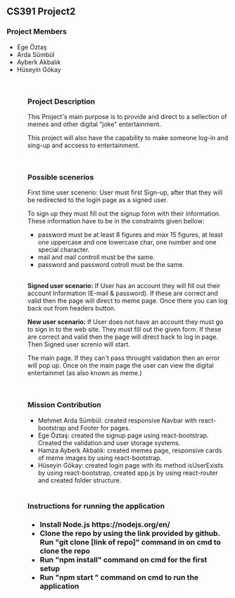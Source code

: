 <h2>CS391 Project2</h2>

<h3>Project Members</h3>
<ul>
  <li>Ege Öztaş</li>
  <li>Arda Sümbül</li>
  <li>Ayberk Akbalık</li>
  <li>Hüseyin Gökay</li>
<ul>

<br />
  
<h3>Project Description</h3>
<p>This Project's main purpose is to provide and direct to a sellection of memes and other digital "joke" entertainment.</p>

<p>This project will also have the capability to make someone log-in and sing-up and accsess to entertainment.</p>

<br />

<h3>Possible scenerios</h3>
<p>First time user scenerio: User must first Sign-up, after that they will be redirected to the login page as a signed user.</p>

<p>To sign up they must fill out the signup form with their information. These information have to be in the constraints given bellow:</p>
  <ul>
  <li>password must be at least 8 figures and max 15 figures, at least one uppercase and one lowercase char, one number and one special character.</li>
  <li>mail and mail controll must be the same.</li>
  <li>password and password cotroll must be the same.</li>
  </ul>
  <br />
<p><strong>Signed user scenario:</strong> If User has an account they will fill out their account Information (E-mail & password). If these are correct and valid then the page will direct to meme page. Once there you can log back out from headers button.</p>
<p><strong>New user scenario:</strong> If User does not have an account they must go to sign in to the web site. They must fill out the given form. If these are correct and valid then the page will direct back to log in page. Then Signed user screnio will start.</p>

The main page. If they can't pass throught validation then an error will pop up.
Once on the main page the user can view the digital entertainmet (as also known as meme.)

<br />

<h3>Mission Contribution</h3>
<ul>
  <li>Mehmet Arda Sümbül: created responsive Navbar with react-bootstrap and Footer for pages.</li>
  <li>Ege Öztaş: created the signup page using react-bootstrap. Created the validation and user storage systems.</li>
  <li>Hamza Ayberk Akbalık: created memes page, responsive cards of meme images by using react-bootstrap.</li> 
  <li>Hüseyin Gökay: created login page with its method isUserExists by using react-bootstrap, created app.js by using react-router and created folder structure. </li>
</ul>

<br />

<h3>Instructions for running the application<h3>
<ul>
  <li> Install Node.js https://nodejs.org/en/ </li>
  <li> Clone the repo by using the link provided by github. Run "git clone [link of repo]" command in on cmd to clone the repo </li>
  <li> Run "npm install" command on cmd for the first setup </li>
  <li> Run "npm start " command on cmd to run the application </li>
</ul> 
